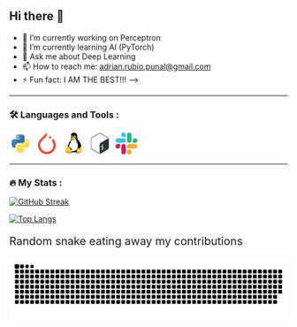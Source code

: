 ## Hi there 👋

- 🔭 I’m currently working on Perceptron
- 🌱 I’m currently learning AI (PyTorch)
- 💬 Ask me about Deep Learning
- 📫 How to reach me: adrian.rubio.punal@gmail.com
- ⚡ Fun fact: I AM THE BEST!!!
-->

---

### :hammer_and_wrench: Languages and Tools :

<div>
  <img src="https://github.com/devicons/devicon/blob/master/icons/python/python-original.svg" title="Python" alt="Python" width="40" height="40"/>&nbsp;
  <img src="https://github.com/devicons/devicon/blob/master/icons/pytorch/pytorch-original.svg" title="Pytorch" alt="Pytorch" width="40" height="40"/>&nbsp; 
  <img src="https://github.com/devicons/devicon/blob/master/icons/linux/linux-original.svg" title="Linux" alt="Linux" width="40" height="40"/>&nbsp;
  <img src="https://github.com/devicons/devicon/blob/master/icons/bash/bash-original.svg" title="Bash" alt="Bash" width="40" height="40"/>&nbsp;
  <img src="https://github.com/devicons/devicon/blob/master/icons/slack/slack-original.svg" title="Slack" alt="Slack" width="40" height="40"/>&nbsp;
</div>

---

### :fire: My Stats :

[![GitHub Streak](http://github-readme-streak-stats.herokuapp.com?user=adrirubio&theme=dark&background=000000)](https://git.io/streak-stats)

[![Top Langs](https://github-readme-stats.vercel.app/api/top-langs/?username=adrirubio&layout=compact&theme=vision-friendly-dark)](https://github.com/anuraghazra/github-readme-stats)

<div>
<p style="font-size:20px">
Random snake eating away my contributions
</p>

<picture>
  <source media="(prefers-color-scheme: dark)" srcset="https://raw.githubusercontent.com/platane/platane/output/github-contribution-grid-snake-dark.svg">
  <source media="(prefers-color-scheme: light)" srcset="https://raw.githubusercontent.com/platane/platane/output/github-contribution-grid-snake.svg">
  <img alt="github contribution grid snake animation" src="https://raw.githubusercontent.com/platane/platane/output/github-contribution-grid-snake.svg">
</picture>

</div>
